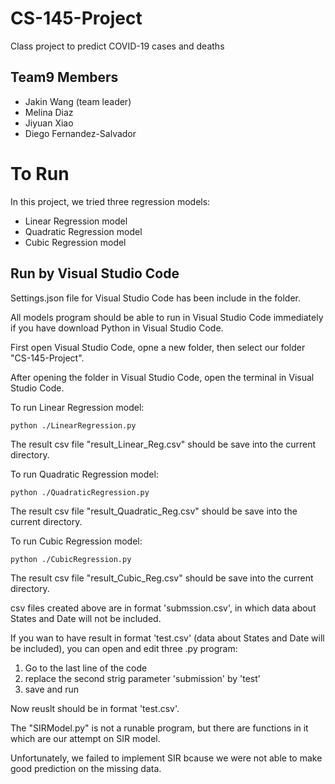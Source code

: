 # CS-145-Project
Class project to predict COVID-19 cases and deaths

## Team9 Members
- Jakin Wang (team leader)
- Melina Diaz
- Jiyuan Xiao
- Diego Fernandez-Salvador

# To Run
In this project, we tried three regression models:
- Linear Regression model
- Quadratic Regression model
- Cubic Regression model

## Run by Visual Studio Code
Settings.json file for Visual Studio Code has been include in the folder.

All models program should be able to run in Visual Studio Code immediately if you have download Python in Visual Studio Code.

First open Visual Studio Code, opne a new folder, then select our folder "CS-145-Project".

After opening the folder in Visual Studio Code, open the terminal in Visual Studio Code.

To run Linear Regression model:
```
python ./LinearRegression.py
```
The result csv file "result_Linear_Reg.csv" should be save into the current directory.

To run Quadratic Regression model:
```
python ./QuadraticRegression.py
```
The result csv file "result_Quadratic_Reg.csv" should be save into the current directory.

To run Cubic Regression model:
```
python ./CubicRegression.py
```
The result csv file "result_Cubic_Reg.csv" should be save into the current directory.

csv files created above are in format 'submssion.csv', in which data about States and Date will not be included.

If you wan to have result in format 'test.csv' (data about States and Date will be included), you can open and edit three .py program:
1. Go to the last line of the code
2. replace the second strig parameter 'submission' by 'test'
3. save and run 

Now reuslt should be in format 'test.csv'.

The "SIRModel.py" is not a runable program, but there are functions in it which are our attempt on SIR model.

Unfortunately, we failed to implement SIR bcause we were not able to make good prediction on the missing data.